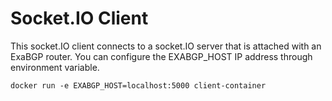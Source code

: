 # Socket.IO Client

This socket.IO client connects to a socket.IO server that is attached with an ExaBGP router. You can configure the EXABGP\_HOST IP address through environment variable.

`docker run -e EXABGP_HOST=localhost:5000 client-container`

